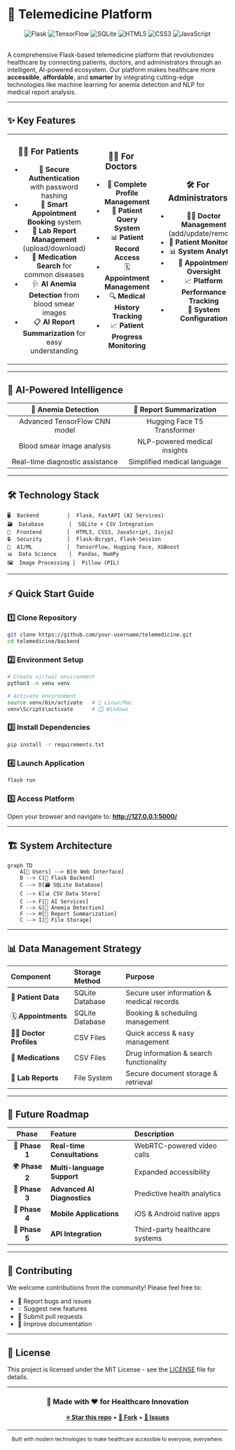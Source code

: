 # 🏥 Telemedicine Platform

<div align="center">
  <img src="https://img.shields.io/badge/Flask-000000?style=for-the-badge&logo=flask&logoColor=white" alt="Flask">
  <img src="https://img.shields.io/badge/TensorFlow-FF6F00?style=for-the-badge&logo=tensorflow&logoColor=white" alt="TensorFlow">
  <img src="https://img.shields.io/badge/SQLite-07405E?style=for-the-badge&logo=sqlite&logoColor=white" alt="SQLite">
  <img src="https://img.shields.io/badge/HTML5-E34F26?style=for-the-badge&logo=html5&logoColor=white" alt="HTML5">
  <img src="https://img.shields.io/badge/CSS3-1572B6?style=for-the-badge&logo=css3&logoColor=white" alt="CSS3">
  <img src="https://img.shields.io/badge/JavaScript-F7DF1E?style=for-the-badge&logo=javascript&logoColor=black" alt="JavaScript">
</div>

<br>

A comprehensive Flask-based telemedicine platform that revolutionizes healthcare by connecting patients, doctors, and administrators through an intelligent, AI-powered ecosystem. Our platform makes healthcare more **accessible**, **affordable**, and **smarter** by integrating cutting-edge technologies like machine learning for anemia detection and NLP for medical report analysis.

---

## ✨ **Key Features**

<table>
<tr>
<td width="33%" align="center">

### 👨‍⚕️ **For Patients**
- 🔐 **Secure Authentication** with password hashing
- 📅 **Smart Appointment Booking** system
- 📄 **Lab Report Management** (upload/download)
- 💊 **Medication Search** for common diseases
- 🩺 **AI Anemia Detection** from blood smear images
- 📋 **AI Report Summarization** for easy understanding

</td>
<td width="33%" align="center">

### 👩‍⚕️ **For Doctors**
- 👤 **Complete Profile Management**
- 💬 **Patient Query System**
- 📊 **Patient Record Access**
- 🗓️ **Appointment Management**
- 🔍 **Medical History Tracking**
- 📈 **Patient Progress Monitoring**

</td>
<td width="33%" align="center">

### 🛠️ **For Administrators**
- 👨‍⚕️ **Doctor Management** (add/update/remove)
- 👥 **Patient Monitoring**
- 📊 **System Analytics**
- 📅 **Appointment Oversight**
- 📈 **Platform Performance Tracking**
- 🔧 **System Configuration**

</td>
</tr>
</table>

---

## 🤖 **AI-Powered Intelligence**

<div align="center">
  
| 🔬 **Anemia Detection** | 📄 **Report Summarization** |
|:---:|:---:|
| Advanced TensorFlow CNN model | Hugging Face T5 Transformer |
| Blood smear image analysis | NLP-powered medical insights |
| Real-time diagnostic assistance | Simplified medical language |

</div>

---

## 🛠️ **Technology Stack**

```
🖥️  Backend         │  Flask, FastAPI (AI Services)
🗃️  Database        │  SQLite + CSV Integration  
🎨  Frontend        │  HTML5, CSS3, JavaScript, Jinja2
🔒  Security        │  Flask-Bcrypt, Flask-Session
🤖  AI/ML           │  TensorFlow, Hugging Face, XGBoost
📊  Data Science    │  Pandas, NumPy
🖼️  Image Processing │  Pillow (PIL)
```

---

## ⚡ **Quick Start Guide**

### 1️⃣ **Clone Repository**
```bash
git clone https://github.com/your-username/telemedicine.git
cd telemedicine/backend
```

### 2️⃣ **Environment Setup**
```bash
# Create virtual environment
python3 -m venv venv

# Activate environment
source venv/bin/activate   # 🐧 Linux/Mac
venv\Scripts\activate      # 🪟 Windows
```

### 3️⃣ **Install Dependencies**
```bash
pip install -r requirements.txt
```

### 4️⃣ **Launch Application**
```bash
flask run
```

### 5️⃣ **Access Platform**
Open your browser and navigate to: **http://127.0.0.1:5000/**

---

## 🏗️ **System Architecture**

```mermaid
graph TD
    A[👤 Users] --> B[🌐 Web Interface]
    B --> C[🔧 Flask Backend]
    C --> D[🗃️ SQLite Database]
    C --> E[📊 CSV Data Store]
    C --> F[🤖 AI Services]
    F --> G[🔬 Anemia Detection]
    F --> H[📄 Report Summarization]
    C --> I[📁 File Storage]
```

---

## 📊 **Data Management Strategy**

| **Component** | **Storage Method** | **Purpose** |
|:---|:---|:---|
| 👥 **Patient Data** | SQLite Database | Secure user information & medical records |
| 🗓️ **Appointments** | SQLite Database | Booking & scheduling management |
| 👨‍⚕️ **Doctor Profiles** | CSV Files | Quick access & easy management |
| 💊 **Medications** | CSV Files | Drug information & search functionality |
| 📄 **Lab Reports** | File System | Secure document storage & retrieval |

---

## 🚀 **Future Roadmap**

<div align="center">
  
| Phase | Feature | Description |
|:---:|:---|:---|
| 🎯 **Phase 1** | **Real-time Consultations** | WebRTC-powered video calls |
| 🌍 **Phase 2** | **Multi-language Support** | Expanded accessibility |
| 🧠 **Phase 3** | **Advanced AI Diagnostics** | Predictive health analytics |
| 📱 **Phase 4** | **Mobile Applications** | iOS & Android native apps |
| 🔗 **Phase 5** | **API Integration** | Third-party healthcare systems |

</div>

---

## 🤝 **Contributing**

We welcome contributions from the community! Please feel free to:

- 🐛 Report bugs and issues
- 💡 Suggest new features
- 🔧 Submit pull requests
- 📖 Improve documentation

---

## 📜 **License**

This project is licensed under the MIT License - see the [LICENSE](LICENSE) file for details.

---

<div align="center">
  
### 🌟 **Made with ❤️ for Healthcare Innovation**

**[⭐ Star this repo]([https://github.com/your-username/telemedicine](https://github.com/VAMSIPOLIPARTHI/swasthya))** • **[🍴 Fork]([https://github.com/your-username/telemedicine/fork](https://github.com/VAMSIPOLIPARTHI/swasthya))** • **[📝 Issues](https://github.com/your-username/telemedicine/issues)**

</div>

---

<div align="center">
  <sub>Built with modern technologies to make healthcare accessible to everyone, everywhere.</sub>
</div>
